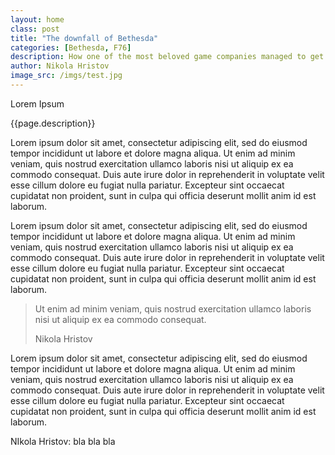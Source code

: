 ```yaml
---
layout: home
class: post
title: "The downfall of Bethesda"
categories: [Bethesda, F76]
description: How one of the most beloved game companies managed to get everybody angry...
author: Nikola Hristov
image_src: /imgs/test.jpg
---
```


<div class="post-header">
    <p class="post-title">Lorem Ipsum</p>
    <p class="post-description">{{page.description}}</p>
</div>

<div class="post-main">
 <p>Lorem ipsum dolor sit amet, consectetur adipiscing elit, sed do eiusmod tempor incididunt ut labore et dolore magna aliqua. Ut enim ad minim veniam, quis nostrud exercitation ullamco laboris nisi ut aliquip ex ea commodo consequat. Duis aute irure dolor in reprehenderit in voluptate velit esse cillum dolore eu fugiat nulla pariatur. Excepteur sint occaecat cupidatat non proident, sunt in culpa qui officia deserunt mollit anim id est laborum.</p>
 <p>Lorem ipsum dolor sit amet, consectetur adipiscing elit, sed do eiusmod tempor incididunt ut labore et dolore magna aliqua. Ut enim ad minim veniam, quis nostrud exercitation ullamco laboris nisi ut aliquip ex ea commodo consequat. Duis aute irure dolor in reprehenderit in voluptate velit esse cillum dolore eu fugiat nulla pariatur. Excepteur sint occaecat cupidatat non proident, sunt in culpa qui officia deserunt mollit anim id est laborum.</p>
<blockquote class="post-quote">
<p class="post-quote-quote">
    Ut enim ad minim veniam, quis nostrud exercitation ullamco laboris nisi ut aliquip ex ea commodo consequat.
</p>
<p class="post-quote-author">
Nikola Hristov
</p>
</blockquote>
 <p>Lorem ipsum dolor sit amet, consectetur adipiscing elit, sed do eiusmod tempor incididunt ut labore et dolore magna aliqua. Ut enim ad minim veniam, quis nostrud exercitation ullamco laboris nisi ut aliquip ex ea commodo consequat. Duis aute irure dolor in reprehenderit in voluptate velit esse cillum dolore eu fugiat nulla pariatur. Excepteur sint occaecat cupidatat non proident, sunt in culpa qui officia deserunt mollit anim id est laborum.</p>
</div>

<div class="about_author">
    <p>NIkola Hristov: bla bla bla</p>
</div>

